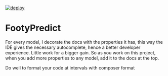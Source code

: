 [![deploy](https://github.com/josephajibodu/footypredict/actions/workflows/build-production.yml/badge.svg?branch=main)](https://github.com/josephajibodu/footypredict/actions/workflows/build-production.yml)

# FootyPredict

For every model, I decorate the docs with the properties it has, this way the IDE gives the necessary autocomplete, 
hence a better developer experience. Little work for a bigger gain. So as you work on this project, when you add more
properties to any model, add it to the docs at the top.

Do well to format your code at intervals with composer format

